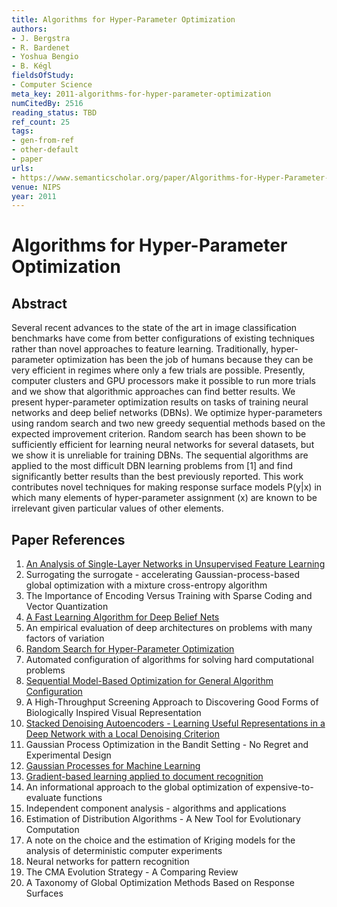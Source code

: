 ```yaml
---
title: Algorithms for Hyper-Parameter Optimization
authors:
- J. Bergstra
- R. Bardenet
- Yoshua Bengio
- B. Kégl
fieldsOfStudy:
- Computer Science
meta_key: 2011-algorithms-for-hyper-parameter-optimization
numCitedBy: 2516
reading_status: TBD
ref_count: 25
tags:
- gen-from-ref
- other-default
- paper
urls:
- https://www.semanticscholar.org/paper/Algorithms-for-Hyper-Parameter-Optimization-Bergstra-Bardenet/03911c85305d42aa2eeb02be82ef6fb7da644dd0?sort=total-citations
venue: NIPS
year: 2011
---
```


# Algorithms for Hyper-Parameter Optimization

## Abstract

Several recent advances to the state of the art in image classification benchmarks have come from better configurations of existing techniques rather than novel approaches to feature learning. Traditionally, hyper-parameter optimization has been the job of humans because they can be very efficient in regimes where only a few trials are possible. Presently, computer clusters and GPU processors make it possible to run more trials and we show that algorithmic approaches can find better results. We present hyper-parameter optimization results on tasks of training neural networks and deep belief networks (DBNs). We optimize hyper-parameters using random search and two new greedy sequential methods based on the expected improvement criterion. Random search has been shown to be sufficiently efficient for learning neural networks for several datasets, but we show it is unreliable for training DBNs. The sequential algorithms are applied to the most difficult DBN learning problems from [1] and find significantly better results than the best previously reported. This work contributes novel techniques for making response surface models P(y|x) in which many elements of hyper-parameter assignment (x) are known to be irrelevant given particular values of other elements.

## Paper References

1. [An Analysis of Single-Layer Networks in Unsupervised Feature Learning](2011-an-analysis-of-single-layer-networks-in-unsupervised-feature-learning.md)
2. Surrogating the surrogate - accelerating Gaussian-process-based global optimization with a mixture cross-entropy algorithm
3. The Importance of Encoding Versus Training with Sparse Coding and Vector Quantization
4. [A Fast Learning Algorithm for Deep Belief Nets](2006-a-fast-learning-algorithm-for-deep-belief-nets.md)
5. An empirical evaluation of deep architectures on problems with many factors of variation
6. [Random Search for Hyper-Parameter Optimization](2012-random-search-for-hyper-parameter-optimization.md)
7. Automated configuration of algorithms for solving hard computational problems
8. [Sequential Model-Based Optimization for General Algorithm Configuration](2011-sequential-model-based-optimization-for-general-algorithm-configuration.md)
9. A High-Throughput Screening Approach to Discovering Good Forms of Biologically Inspired Visual Representation
10. [Stacked Denoising Autoencoders - Learning Useful Representations in a Deep Network with a Local Denoising Criterion](2010-stacked-denoising-autoencoders-learning-useful-representations-in-a-deep-network-with-a-local-denoising-criterion.md)
11. Gaussian Process Optimization in the Bandit Setting - No Regret and Experimental Design
12. [Gaussian Processes for Machine Learning](2009-gaussian-processes-for-machine-learning.md)
13. [Gradient-based learning applied to document recognition](1998-gradient-based-learning-applied-to-document-recognition.md)
14. An informational approach to the global optimization of expensive-to-evaluate functions
15. Independent component analysis - algorithms and applications
16. Estimation of Distribution Algorithms - A New Tool for Evolutionary Computation
17. A note on the choice and the estimation of Kriging models for the analysis of deterministic computer experiments
18. Neural networks for pattern recognition
19. The CMA Evolution Strategy - A Comparing Review
20. A Taxonomy of Global Optimization Methods Based on Response Surfaces
